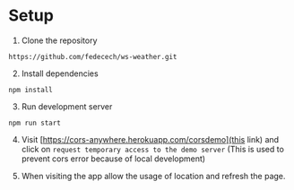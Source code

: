 # Setup

1. Clone the repository 

```
https://github.com/fedecech/ws-weather.git
```

2. Install dependencies

```
npm install
```

3. Run development server

```
npm run start
```

4. Visit [https://cors-anywhere.herokuapp.com/corsdemo](this link) and click on `request temporary access to the demo server` (This is used to prevent cors error because of local development)

5. When visiting the app allow the usage of location and refresh the page.
